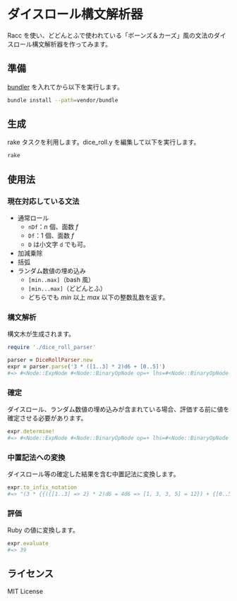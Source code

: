 # ダイスロール構文解析器

Racc を使い、どどんとふで使われている「ボーンズ＆カーズ」風の文法のダイスロール構文解析器を作ってみます。

## 準備

[bundler](http://bundler.io/) を入れてから以下を実行します。

```bash
bundle install --path=vendor/bundle
```

## 生成

rake タスクを利用します。dice\_roll.y を編集して以下を実行します。

```bash
rake
```

## 使用法

### 現在対応している文法
* 通常ロール
    * `nDf`：<var>n</var> 個、面数 <var>f</var>
    * `Df`：1 個、面数 <var>f</var>
    * `D` は小文字 `d` でも可。
* 加減乗除
* 括弧
* ランダム数値の埋め込み
    * `[min..max]`（bash 風）
    * `[min...max]`（どどんとふ）
    * どちらでも <var>min</var> 以上 <var>max</var> 以下の整数乱数を返す。

### 構文解析
構文木が生成されます。

```ruby
require './dice_roll_parser'

parser = DiceRollParser.new
expr = parser.parse('3 * ([1..3] * 2)d6 + [0..5]')
#=> #<Node::ExpNode #<Node::BinaryOpNode op=+ lhs=#<Node::BinaryOpNode op=* lhs=#<Node::NumNode 3> rhs=#<Node::DiceRollNode n=#<Node::ExpNode #<Node::BinaryOpNode op=* lhs=#<Node::RangeNode min=#<Node::NumNode 1> max=#<Node::NumNode 3>> rhs=#<Node::NumNode 2>>> faces=#<Node::NumNode 6>>> rhs=#<Node::RangeNode min=#<Node::NumNode 0> max=#<Node::NumNode 5>>>>
```

### 確定
ダイスロール、ランダム数値の埋め込みが含まれている場合、評価する前に値を確定させる必要があります。

```ruby
expr.determine!
#=> #<Node::ExpNode #<Node::BinaryOpNode op=+ lhs=#<Node::BinaryOpNode op=* lhs=#<Node::NumNode 3> rhs=#<Node::DiceRollResultNode n=#<Node::ExpNode #<Node::BinaryOpNode op=* lhs=#<Node::RangeResultNode min=#<Node::NumNode 1> max=#<Node::NumNode 3> = [1..3] => 2> rhs=#<Node::NumNode 2>>> faces=#<Node::NumNode 6> = 4d6 => [1, 3, 3, 5] = 12> rhs=#<Node::RangeResultNode min=#<Node::NumNode 0> max=#<Node::NumNode 5> = [0..5] => 3>>>
```

### 中置記法への変換
ダイスロール等の確定した結果を含む中置記法に変換します。

```ruby
expr.to_infix_notation
#=> "(3 * {{({[1..3] => 2} * 2)d6 = 4d6 => [1, 3, 3, 5] = 12}) + {[0..5] => 3}"
```

### 評価
Ruby の値に変換します。

```ruby
expr.evaluate
#=> 39
```

## ライセンス
MIT License

